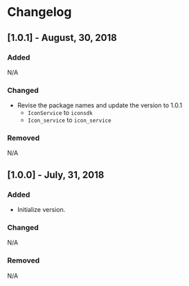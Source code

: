 # Changelog

## [1.0.1] -  August, 30, 2018
### Added
N/A

### Changed
- Revise the package names and update the version to 1.0.1
    - `IconService` to `iconsdk`
    - `Icon_service` to `icon_service`

### Removed
N/A


## [1.0.0] -  July, 31, 2018
### Added
 - Initialize version.

### Changed
N/A

### Removed
N/A




